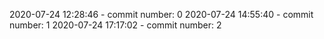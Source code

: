 2020-07-24 12:28:46 - commit number: 0
2020-07-24 14:55:40 - commit number: 1
2020-07-24 17:17:02 - commit number: 2
